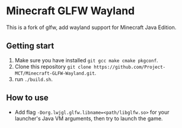 # Minecraft GLFW Wayland
This is a fork of glfw, add wayland support for Minecraft Java Edition.

## Getting start
1. Make sure you have installed `git gcc make cmake pkgconf`.
2. Clone this repository `git clone https://github.com/Project-MCT/Minecraft-GLFW-Wayland.git`.
3. run `./build.sh`.

## How to use
- Add flag `-Dorg.lwjgl.glfw.libname=<path/libglfw.so>` for your launcher's Java VM arguments, then try to launch the game.
